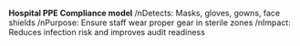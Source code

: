 **Hospital PPE Compliance model**
/nDetects: Masks, gloves, gowns, face shields
/nPurpose: Ensure staff wear proper gear in sterile zones
/nImpact: Reduces infection risk and improves audit readiness

